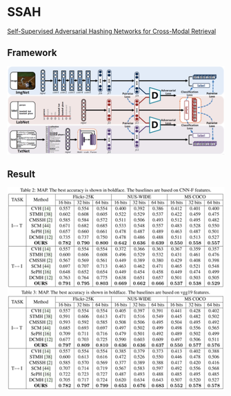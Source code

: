 # SSAH
[Self-Supervised Adversarial Hashing Networks for Cross-Modal Retrieval](http://openaccess.thecvf.com/content_cvpr_2018/papers/Li_Self-Supervised_Adversarial_Hashing_CVPR_2018_paper.pdf)
## Framework
![SSAH](SSAH.png)

## Result
<img src="fig/map_.png" width="1000"/>
